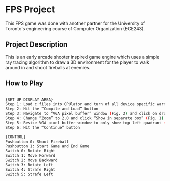 # FPS Project

This FPS game was done with another partner for the University of Toronto's engineering course of Computer Organization (ECE243). 

## Project Description

This is an early arcade shooter inspired game engine which uses a simple ray tracing algorithm to draw a 3D environment for the player to walk around in and shoot fireballs at enemies.


## How to Play

```bash

{SET UP DISPLAY AREA}
Step 1: Load c files into CPUlator and turn of all device specific warnings
Step 2: Hit the “Compile and Load” button
Step 3: Navigate to “VGA pixel buffer” window (Fig. 3) and click on drop down arrow
Step 4: Change “Zoom” to 2.0 and click “Show in separate box” (Fig. 1)
Step 5: Resize VGA pixel buffer window to only show top left quadrant (Fig. 3)
Step 6: Hit the “Continue” button

{CONTROL}
Pushbutton 0: Shoot Fireball
Pushbutton 1: Start Game and End Game
Switch 0: Rotate Right
Switch 1: Move Forward
Switch 2: Move Backward
Switch 3: Rotate Left
Switch 4: Strafe Right
Switch 5: Strafe Left

```
